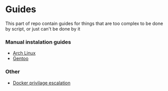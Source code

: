 # Guides
This part of repo contain guides for things that are too complex to be done by script, or just can't be done by it

### Manual instalation guides
- [Arch Linux](arch_linux_installation_step_by_step.md)
- [Gentoo](gentoo_installation_step_by_step.md)

### Other
- [Docker privilage escalation](docker_privilege_escalation.md)
